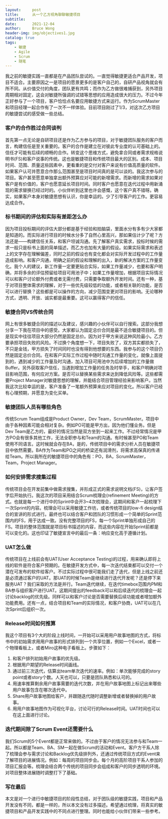 ```yaml
---
layout:     post
title:      从一个乙方视角聊聊敏捷项目
subtitle:   
date:       2021-12-04
author:     Bruce Wong
header-img: img/objectives1.jpg
catalog: true
tags:
    - 敏捷
    - Agile
    - Scrum
    - 随笔
---
```


我之前的敏捷实践一直都是在产品团队尝试的。一直觉得敏捷更适合产品开发，项目不适合。主要原因之一是项目的愿景更多的是客户自己的，自研产品视角就会有所不同。从价值交付的角度，团队更有共鸣；而作为乙方做很难捕获到，另外项目周期相对固定，这会对敏捷所强调的试错等思想的应用造成很大的压力。不过今年正好参与了一个项目，客户恰恰点名要应用敏捷方式来运行。作为ScrumMaster和项目经理一起合作有了一次不一样体验。目前项目刚过了1/3，对这次乙方项目的敏捷尝试的感受做一些总结。  

### 客户的合作胜过合同谈判  
首先第一点无论是自研项目还是作为乙方参与的项目，对于敏捷团队服务的客户而言，构建信任是至关重要的。客户的合作是建立在对彼此专业度的认可基础上的。信任才可能有后续的顺畅的合作。转变这个思维方式，避免拿合同或者需求规格说明书(FS)和客户说事的传统。这也是敏捷项目和传统项目最大的区别。成本、项目时间、范围、质量这些因素中，更看重的是交付对客户来说有价值高质量的软件。如果客户认可并愿意合作那么范围甚至是项目时间真的是可以谈的。我这次参与的项目。客户甚至愿意单独拿出额外预算应对可能的新增需求。而新增的需求如果对客户是有价值的，客户也愿意延长项目时间。同时客户也愿意在迭代过程中用新涌现的需求替换已经过时的。小伙伴听到这里也许会感慨，这个客户真不错呀。确实，如果客户本身对敏捷思想有认识，你是幸运的。少了引导客户的工作。更容易达成合作。  

### 标书期间的评估和实际有差距怎么办  
因为项目投标期间的评估大部分都是基于经验和拍脑袋，里面水分有多有少大家都是知道的。而实际进行项目的时候水分多了自然心里高兴，那如果估计少了呢？方法还是——构建信任关系，和客户坦诚沟通。先了解客户真实需求，投标时候的需求一般只是标书上面的简单描述，而乙方也加有大量的假设。如果实际需求和表述上的文字存在理解偏差，同时之前的假设也有变化都会对实际开发过程中的工作量造成影响。和客户沟通，明确之前的假设和理解的出入，新的解决方案的工作量变化。我个人的建议，新工作量一定要更贴合实际，如果工作量减少，也要和客户明确，并将多余的评估预留给项目可用池子中；如果工作量增加，根据项目实际情况可以和客户讨论额外付费或者无需付费，只需要争取额外开发时间。还有一种，基于对项目整体需求的理解，对于一些优先级较低的功能，或者相关联的功能，是否可以进行替换？这些都是可以操作的方向，减少范围变更对项目的影响。无论哪种方式，透明、开放、诚实都是最重要。这可以赢得客户的信任。  

### 敏捷合同VS传统合同  
网上有很多敏捷合同的描述以及建议，感兴趣的小伙伴可以自行搜索。这部分我想分享一下我在项目中的感受。大家都认为固定总价合同是最不适合敏捷项目的。但是现实中往往项目大部分仍然是固定总价。因为对于甲方来说这种风险最小。乙方要承担项目失败的风险。不过换个角度想一下，项目失败了，双方其实都损失了，不只是金钱，甲方损失了时间同时也没有得到他想要的东西。我参与的这个项目仍然是固定总价合同。在和客户实际工作过程中随时沟通工作量的变化，就像上面提到的，遇到减少的工作量及时沟通，加入项目可用池中为后续增加的工作量做Buffer。另外获取客户信任，当遇到增加工作量的任务及时举手，和客户明确对项目影响范围，有何应对方案。是否可以替换某些需求来达到降低风险等。这些都需要Project Manager对敏捷思想的理解，并能结合项目管理经验来影响客户。当然我这次比较幸运的是，客户准备了一笔额外预算来应对项目的变化。所以客户已经有心理预期，并愿意为变化买单。  

### 敏捷团队人员有哪些角色  
传统Scrum Team组成是Product Owner，Dev Team，ScrumMaster。项目中由于各种因素可能会相对复杂。例如PO可能是甲方出，因为他们懂业务。但是Dev Team是乙方的，最好的情况当然是双方坐到一起来工作。不过经常情况是甲方PO会有很多其他工作，无法全职参与和Team的沟通。有时候甚至PO和Team使用不同语言。这时候就会存在BA，是的，传统项目中的需求分析人员在敏捷项目中依然需要。BA作为Team和PO之间的桥梁还有润滑剂，将需求高保真的传递给Team。所以我所在的敏捷项目中的角色有：PO，BA，ScrumMaster，Team，Project Manager。  

### 如何安排需求搜集过程  
传统项目会在开发前集中做需求搜集，并形成正式的需求说明文档(FS)，让客户签字后开始执行。我这次的项目采用结合Scrum梳理会(refinement Meeting)的方式。也就是每一个进行中的Sprint中会开3~4次梳理会，这期间和客户一起梳理下一次Sprint的内容。梳理会可以采用敏捷工作坊，或者传统项目的low-fi design结合的宣讲的形式进行。最终也可以结合客户和团队的习惯形成一个简单的Sprint范围内的FS，用于达成一致。没有完整项目的FS，每一个Sprint单独形成自己的FS。项目的整体范围就是项目标书描述的内容，而这些内容在开始Sprint前都是可以变化的。这也印证了敏捷宣言中的最后一条：响应变化高于遵循计划。  

### UAT怎么做   
传统项目在上线前会有UAT(User Acceptance Testing)的过程，用来确认即将上线的软件是符合客户预期的。在敏捷开发方式中，每一次迭代结束都可以交付一个潜在可发布的软件给客户。不过实际过程中很可能我们走了迭代，但是上线之前还是必须通过客户的UAT。那UAT的时候Team是继续进行迭代开发呢？还是停下来服务UAT？我们采取的方法是并行。Team迭代继续，在迭代timebox范围内PM和BA参与组织客户进行UAT。这期间提出的feedback可以和后续迭代的梳理会一起讨论backlog的优先级。同样可以和客户讨论是否需要替换后续功能或者增加额外功能费用。还有一点，结合项目和Team的实际情况，和客户协商，UAT可以在几次Sprint后组织一次。  

### Release时间如何推算  
我这个项目有3个大的阶段上线时间，一开始可以采用用户故事地图的方式，将标书中的初始需求用用户故事的形式排列到一个共享位置，例如一个Excel，或者一个物理看板上，或者Miro这种电子看板上。步骤如下：
1. 和客户排列初始用户故事的优先级。  
2. 根据用户期望的Release时间画线。  
3. 通过前三次迭代，估算出team单次迭代的速率。例如：单次能够完成的story point或者story个数。人天也可以，只要是团队熟悉和认可的。    
4. 用速率推算剩余用户故事需要的迭代次数，并在用户故事地图上标记出来哪些用户故事包含在哪次迭代中。  
5. Share用户故事地图给客户，并跟随迭代随时调整新增或者替换掉的用户故事。  
6. 用用户故事地图作为可视化平台，讨论可行的Release时间。UAT时间也可以在这上面进行讨论。  

### 迭代期间除了Scrum Event还需要什么  
我们Scrum的5个Event都是正常来做的。不过由于客户的情况无法参与和Team一起。所以都是Team、BA、SM一起在做Scrum的活动和Event。客户方干系人除了梳理会参与需求讨论和Backlog优先级排列外，还通过传统项目方式的Event来了解项目的进展情况。例如：每周的项目同步会。每个月的高阶项目干系人参加的项目汇报会等。梳理会结合两个传统的项目同步会组成和客户的同步透明的环境。对项目整体进展随时调整打下了基础。  

### 写在最后  
本文是对一个进行中敏捷项目的阶段性总结，对于团队级的敏捷实践，项目和产品开发没有不同，都是一样的，所以本文没有过多描述。希望通过梳理，将真实的敏捷项目和产品开发实践中的不同点进行整理。同时也能给小伙伴们带来一些参考。  